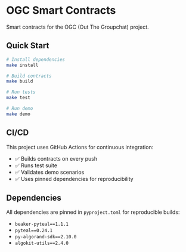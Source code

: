 # OGC Smart Contracts

Smart contracts for the OGC (Out The Groupchat) project.

## Quick Start

```bash
# Install dependencies
make install

# Build contracts
make build

# Run tests
make test

# Run demo
make demo
```

## CI/CD

This project uses GitHub Actions for continuous integration:
- ✅ Builds contracts on every push
- ✅ Runs test suite
- ✅ Validates demo scenarios
- ✅ Uses pinned dependencies for reproducibility

## Dependencies

All dependencies are pinned in `pyproject.toml` for reproducible builds:
- `beaker-pyteal==1.1.1`
- `pyteal==0.24.1` 
- `py-algorand-sdk==2.10.0`
- `algokit-utils==2.4.0`
